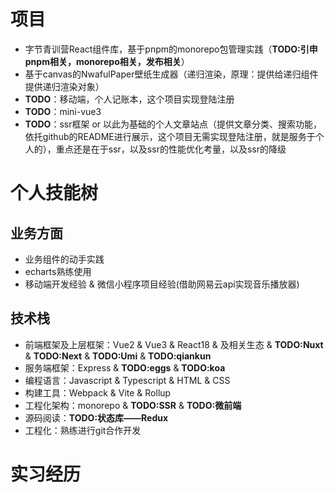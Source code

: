 # 项目

* 字节青训营React组件库，基于pnpm的monorepo包管理实践（**TODO:引申pnpm相关，monorepo相关，发布相关**）
* 基于canvas的NwafulPaper壁纸生成器（递归渲染，原理：提供给递归组件提供递归渲染对象）
* **TODO**：移动端，个人记账本，这个项目实现登陆注册
* **TODO**：mini-vue3
* **TODO**：ssr框架 or 以此为基础的个人文章站点（提供文章分类、搜索功能，依托github的README进行展示，这个项目无需实现登陆注册，就是服务于个人的），重点还是在于ssr，以及ssr的性能优化考量，以及ssr的降级



# 个人技能树

## 业务方面

* 业务组件的动手实践
* echarts熟练使用
* 移动端开发经验 & 微信小程序项目经验(借助网易云api实现音乐播放器)

## 技术栈

* 前端框架及上层框架：Vue2 & Vue3 & React18 & 及相关生态 & **TODO:Nuxt** & **TODO:Next** & **TODO:Umi** & **TODO:qiankun**
* 服务端框架：Express & **TODO:eggs** & **TODO:koa**
* 编程语言：Javascript & Typescript & HTML & CSS
* 构建工具：Webpack & Vite & Rollup
* 工程化架构：monorepo & **TODO:SSR** & **TODO:微前端**
* 源码阅读：**TODO:状态库——Redux**
* 工程化：熟练进行git合作开发



# 实习经历